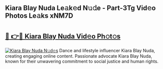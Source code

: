 ## Kiara Blay Nuda Le𝚊k𝚎d N𝚞𝚍e - Part-3Tg Vid𝚎o Photos Le𝚊ks xNM7D

# <h2><a href="http://fbbgyba.evod.top/?m=Kiara+Blay+Nuda">🔗 👉🔴 Kiara Blay Nuda Vid𝚎o Ph𝚘t𝚘s</a></h2>

[![Kiara Blay Nuda N𝚞d𝚎s](https://i.imgur.com/8V9OHl7.gif)](http://fbbgyba.evod.top/?m=Kiara+Blay+Nuda)
Dance and lifestyle influencer Kiara Blay Nuda, creating engaging online content. Passionate advocate Kiara Blay Nuda, known for their unwavering commitment to social justice and human rights. 
